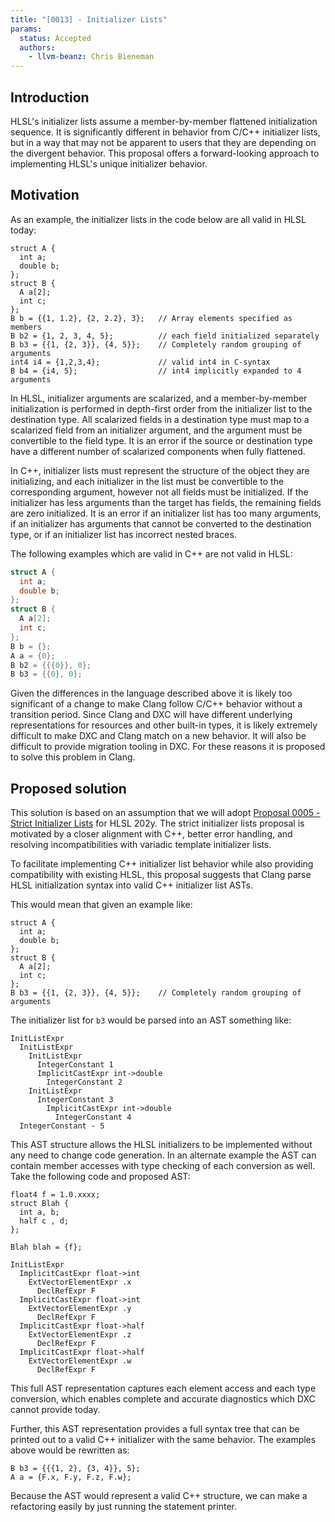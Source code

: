 ```yaml
---
title: "[0013] - Initializer Lists"
params:
  status: Accepted
  authors:
    - llvm-beanz: Chris Bieneman
---
```


## Introduction

HLSL's initializer lists assume a member-by-member flattened initialization
sequence. It is significantly different in behavior from C/C++ initializer
lists, but in a way that may not be apparent to users that they are depending on
the divergent behavior. This proposal offers a forward-looking approach to
implementing HLSL's unique initializer behavior.

## Motivation

As an example, the initializer lists in the code below are all valid in HLSL today:

```hlsl
struct A {
  int a;
  double b;
};
struct B {
  A a[2];
  int c;
};
B b = {{1, 1.2}, {2, 2.2}, 3};   // Array elements specified as members
B b2 = {1, 2, 3, 4, 5};          // each field initialized separately
B b3 = {{1, {2, 3}}, {4, 5}};    // Completely random grouping of arguments
int4 i4 = {1,2,3,4};             // valid int4 in C-syntax
B b4 = {i4, 5};                  // int4 implicitly expanded to 4 arguments
```

In HLSL, initializer arguments are scalarized, and a member-by-member
initialization is performed in depth-first order from the initializer list to
the destination type. All scalarized fields in a destination type must map to a
scalarized field from an initializer argument, and the argument must be
convertible to the field type. It is an error if the source or destination type
have a different number of scalarized components when fully flattened.


In C++, initializer lists must represent the structure of the object they are
initializing, and each initializer in the list must be convertible to the
corresponding argument, however not all fields must be initialized. If the
initializer has less arguments than the target has fields, the remaining fields
are zero initialized. It is an error if an initializer list has too many
arguments, if an initializer has arguments that cannot be converted to the
destination type, or if an initializer list has incorrect nested braces.


The following examples which are valid in C++ are not valid in HLSL:

```c++
struct A {
  int a;
  double b;
};
struct B {
  A a[2];
  int c;
};
B b = {};
A a = {0};
B b2 = {{{0}}, 0};
B b3 = {{0}, 0};
```

Given the differences in the language described above it is likely too
significant of a change to make Clang follow C/C++ behavior without a transition
period. Since Clang and DXC will have different underlying representations for
resources and other built-in types, it is likely extremely difficult to make DXC
and Clang match on a new behavior. It will also be difficult to provide
migration tooling in DXC. For these reasons it is proposed to solve this problem
in Clang.

## Proposed solution

This solution is based on an assumption that we will adopt
[Proposal 0005 - Strict Initializer Lists](Proposal_0005) for HLSL 202y. The
strict initializer lists proposal is motivated by a closer alignment with C++,
better error handling, and resolving incompatibilities with variadic template
initializer lists.

To facilitate implementing C++ initializer list behavior while also providing
compatibility with existing HLSL, this proposal suggests that Clang parse HLSL
initialization syntax into valid C++ initializer list ASTs.

This would mean that given an example like:

```hlsl
struct A {
  int a;
  double b;
};
struct B {
  A a[2];
  int c;
};
B b3 = {{1, {2, 3}}, {4, 5}};    // Completely random grouping of arguments
```

The initializer list for `b3` would be parsed into an AST something like:

```
InitListExpr
  InitListExpr
    InitListExpr
      IntegerConstant 1
      ImplicitCastExpr int->double
        IntegerConstant 2
    InitListExpr
      IntegerConstant 3
        ImplicitCastExpr int->double
          IntegerConstant 4
  IntegerConstant - 5
```

This AST structure allows the HLSL initializers to be implemented without any
need to change code generation. In an alternate example the AST can contain
member accesses with type checking of each conversion as well. Take the
following code and proposed AST:

```hlsl
float4 f = 1.0.xxxx;
struct Blah {
  int a, b;
  half c , d;
};

Blah blah = {f};
```

```
InitListExpr
  ImplicitCastExpr float->int
    ExtVectorElementExpr .x
      DeclRefExpr F
  ImplicitCastExpr float->int
    ExtVectorElementExpr .y
      DeclRefExpr F
  ImplicitCastExpr float->half
    ExtVectorElementExpr .z
      DeclRefExpr F
  ImplicitCastExpr float->half
    ExtVectorElementExpr .w
      DeclRefExpr F
```

This full AST representation captures each element access and each type
conversion, which enables complete and accurate diagnostics which DXC cannot
provide today.

Further, this AST representation provides a full syntax tree that can be printed
out to a valid C++ initializer with the same behavior. The examples above would
be rewritten as:

```hlsl
B b3 = {{{1, 2}, {3, 4}}, 5};
A a = {F.x, F.y, F.z, F.w};
```

Because the AST would represent a valid C++ structure, we can make a refactoring
easily by just running the statement printer. 

[Proposal_0005]: https://github.com/microsoft/hlsl-specs/blob/main/proposals/0005-strict-initializer-lists.md

